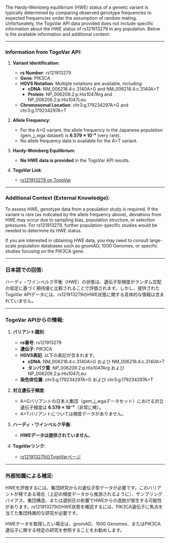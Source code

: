 The Hardy-Weinberg equilibrium (HWE) status of a genetic variant is typically determined by comparing observed genotype frequencies to expected frequencies under the assumption of random mating. Unfortunately, the TogoVar API data provided does not include specific information about the HWE status of rs121913279 in any population. Below is the available information and additional context:

---

### Information from TogoVar API:
1. **Variant Identification**:
   - **rs Number**: rs121913279
   - **Gene**: PIK3CA
   - **HGVS Notation**: Multiple notations are available, including:
     - **cDNA**: NM_006218.4:c.3140A>G and NM_006218.4:c.3140A>T
     - **Protein**: NP_006209.2:p.His1047Arg and NP_006209.2:p.His1047Leu
   - **Chromosomal Location**: chr3:g.179234297A>G and chr3:g.179234297A>T

2. **Allele Frequency**:
   - For the A>G variant, the allele frequency in the Japanese population (gem_j_wga dataset) is **6.579 × 10⁻⁵** (very rare).
   - No allele frequency data is available for the A>T variant.

3. **Hardy-Weinberg Equilibrium**:
   - **No HWE data is provided** in the TogoVar API results.

4. **TogoVar Link**:
   - [rs121913279 on TogoVar](https://togovar.org)

---

### Additional Context (External Knowledge):
To assess HWE, genotype data from a population study is required. If the variant is rare (as indicated by the allele frequency above), deviations from HWE may occur due to sampling bias, population structure, or selection pressures. For rs121913279, further population-specific studies would be needed to determine its HWE status.

If you are interested in obtaining HWE data, you may need to consult large-scale population databases such as gnomAD, 1000 Genomes, or specific studies focusing on the PIK3CA gene.

---

### 日本語での回答:
ハーディ・ワインベルク平衡（HWE）の状態は、遺伝子型頻度がランダム交配の仮定に基づく期待値と比較されることで評価されます。しかし、提供されたTogoVar APIデータには、rs121913279のHWE状態に関する具体的な情報は含まれていません。

---

### TogoVar APIからの情報:
1. **バリアント識別**:
   - **rs番号**: rs121913279
   - **遺伝子**: PIK3CA
   - **HGVS表記**: 以下の表記が含まれます。
     - **cDNA**: NM_006218.4:c.3140A>G および NM_006218.4:c.3140A>T
     - **タンパク質**: NP_006209.2:p.His1047Arg および NP_006209.2:p.His1047Leu
   - **染色体位置**: chr3:g.179234297A>G および chr3:g.179234297A>T

2. **対立遺伝子頻度**:
   - A>Gバリアントの日本人集団（gem_j_wgaデータセット）における対立遺伝子頻度は **6.579 × 10⁻⁵**（非常に稀）。
   - A>Tバリアントについては頻度データがありません。

3. **ハーディ・ワインベルク平衡**:
   - **HWEデータは提供されていません**。

4. **TogoVarリンク**:
   - [rs121913279のTogoVarページ](https://togovar.org)

---

### 外部知識による補足:
HWEを評価するには、集団研究からの遺伝子型データが必要です。このバリアントが稀である場合（上記の頻度データから推測されるように）、サンプリングバイアス、集団構造、または選択圧の影響でHWEからの逸脱が発生する可能性があります。rs121913279のHWE状態を確認するには、PIK3CA遺伝子に焦点を当てた集団特異的な研究が必要です。

HWEデータを取得したい場合は、gnomAD、1000 Genomes、またはPIK3CA遺伝子に関する特定の研究を参照することをお勧めします。

---
